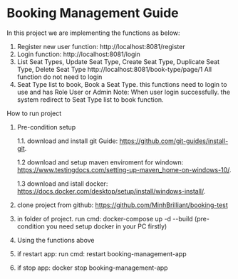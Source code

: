 # Booking Management Guide
 In this project we are implementing the functions as below:
1. Register new user function: http://localhost:8081/register
2. Login function: http://localhost:8081/login
3. List Seat Types, Update Seat Type, Create Seat Type, Duplicate Seat Type, Delete Seat Type
   http://localhost:8081/book-type/page/1
   All function do not need to login
4. Seat Type list to book, Book a Seat Type. this functions need to login to use and has Role User or Admin
Note: When user login successfully. the system redirect to Seat Type list to book function.
   
How to run project
1. Pre-condition setup

   1.1. download and install git Guide: https://github.com/git-guides/install-git.
   
   1.2 download and setup maven enviroment for windown: https://www.testingdocs.com/setting-up-maven_home-on-windows-10/.
   
   1.3 download and istall docker: https://docs.docker.com/desktop/setup/install/windows-install/.
3. clone project from github: https://github.com/MinhBrilliant/booking-test
4. in folder of project. run cmd: docker-compose up -d --build (pre-condition you need setup docker in your PC firstly)
5. Using the functions above
6. if restart app: run cmd: restart booking-management-app
7. if stop app: docker stop booking-management-app
